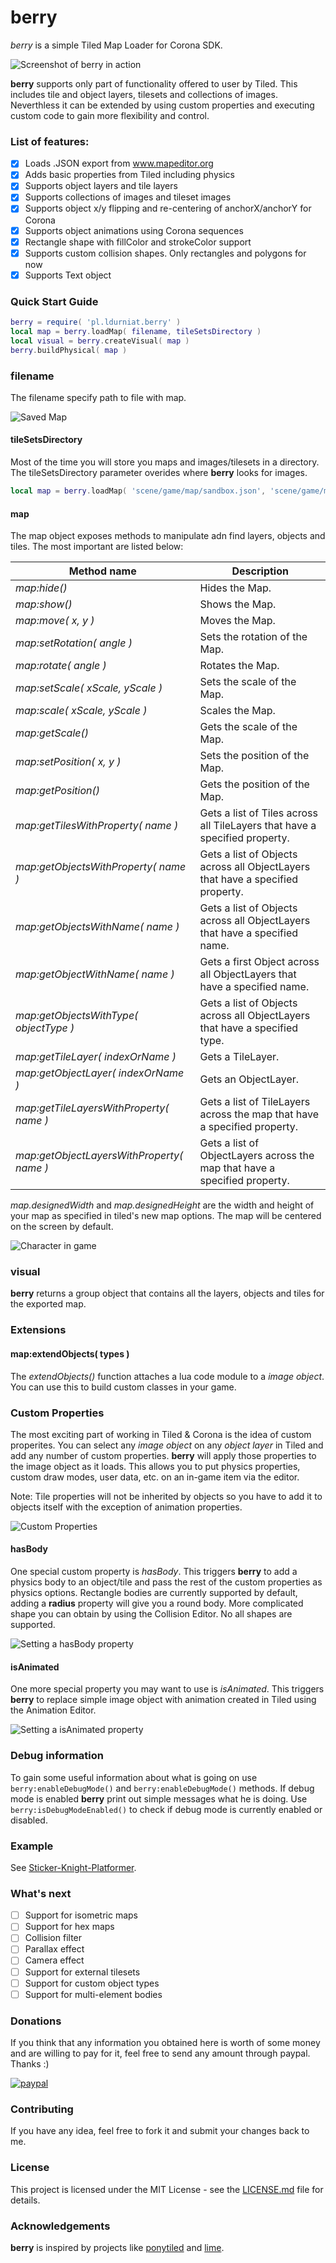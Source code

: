 # berry
*berry* is a simple Tiled Map Loader for Corona SDK.

![Screenshot of berry in action](https://i.imgur.com/DbHD6EL.png)

**berry** supports only part of functionality offered to user by Tiled. This includes tile and object layers, tilesets and collections of images. Neverthless it can be extended by using custom properties and executing custom code to gain more flexibility and control.  

### List of features: 

- [x] Loads .JSON export from www.mapeditor.org
- [x] Adds basic properties from Tiled including physics
- [x] Supports object layers and tile layers
- [x] Supports collections of images and tileset images
- [x] Supports object x/y flipping and re-centering of anchorX/anchorY for Corona
- [x] Supports object animations using Corona sequences
- [x] Rectangle shape with fillColor and strokeColor support
- [x] Supports custom collision shapes. Only rectangles and polygons for now
- [x] Supports Text object

### Quick Start Guide

```lua
berry = require( 'pl.ldurniat.berry' )
local map = berry.loadMap( filename, tileSetsDirectory )
local visual = berry.createVisual( map )
berry.buildPhysical( map )
```

### filename

The filename specify path to file with map.

![Saved Map](https://i.imgur.com/pCvRX2q.png)

#### tileSetsDirectory

Most of the time you will store you maps and images/tilesets in a directory. The tileSetsDirectory parameter overides where **berry** looks for images.

```lua
local map = berry.loadMap( 'scene/game/map/sandbox.json', 'scene/game/map' ) -- look for images in /scene/game/map/
```

#### map

The map object exposes methods to manipulate adn find layers, objects and tiles. The most important are listed below:

Method name                              | Description 
-----------------------------------------|-------------------------------------------------------------------------------
*map:hide()*                             | Hides the Map.
*map:show()*                             | Shows the Map.
*map:move( x, y )*                       | Moves the Map.
*map:setRotation( angle )*               | Sets the rotation of the Map.
*map:rotate( angle )*                    | Rotates the Map.
*map:setScale( xScale, yScale )*         | Sets the scale of the Map.
*map:scale( xScale, yScale )*            | Scales the Map.
*map:getScale()*                         | Gets the scale of the Map.
*map:setPosition( x, y )*                | Sets the position of the Map.
*map:getPosition()*                      | Gets the position of the Map.
*map:getTilesWithProperty( name )*       | Gets a list of Tiles across all TileLayers that have a specified property.
*map:getObjectsWithProperty( name )*     | Gets a list of Objects across all ObjectLayers that have a specified property.
*map:getObjectsWithName( name )*         | Gets a list of Objects across all ObjectLayers that have a specified name.
*map:getObjectWithName( name )*          | Gets a first Object across all ObjectLayers that have a specified name.
*map:getObjectsWithType( objectType )*   | Gets a list of Objects across all ObjectLayers that have a specified type.
*map:getTileLayer( indexOrName )*        | Gets a TileLayer.
*map:getObjectLayer( indexOrName )*      | Gets an ObjectLayer.
*map:getTileLayersWithProperty( name )*  | Gets a list of TileLayers across the map that have a specified property.
*map:getObjectLayersWithProperty( name )*| Gets a list of ObjectLayers across the map that have a specified property.


*map.designedWidth* and *map.designedHeight* are the width and height of your map as specified in tiled's new map options. The map will be centered on the screen by default.

![Character in game](https://i.imgur.com/b6CpA65.png)

### visual

**berry** returns a group object that contains all the layers, objects and tiles for the exported map. 

### Extensions

#### map:extendObjects( types )

The *extendObjects()* function attaches a lua code module to a *image object*. You can use this to build custom classes in your game.

### Custom Properties

The most exciting part of working in Tiled & Corona is the idea of custom properites. You can select any *image object* on any *object layer* in Tiled and add any number of custom properties. **berry** will apply those properties to the image object as it loads. This allows you to put physics properties, custom draw modes, user data, etc. on an in-game item via the editor.

Note: Tile properties will not be inherited by objects so you have to add it to objects itself with the exception of animation properties. 

![Custom Properties](https://i.imgur.com/bY9vfxC.png)

#### hasBody

One special custom property is *hasBody*. This triggers **berry** to add a physics body to an object/tile and pass the rest of the custom properties as physics options. Rectangle bodies are currently supported by default, adding a **radius** property will give you a round body. More complicated shape you can obtain by using the Collision Editor. No all shapes are supported.

![Setting a hasBody property](https://i.imgur.com/EoyRHK9.png)

#### isAnimated

One more special property you may want to use is *isAnimated*. This triggers **berry** to replace simple image object with animation created in Tiled using the Animation Editor. 

![Setting a isAnimated property](https://i.imgur.com/7GrkP6t.png)  

### Debug information

To gain some useful information about what is going on use `berry:enableDebugMode()` and `berry:enableDebugMode()` methods. If debug mode is enabled **berry** print out simple messages what he is doing. Use `berry:isDebugModeEnabled()` to check if debug mode is currently enabled or disabled. 

### Example

See [Sticker-Knight-Platformer](https://github.com/ldurniat/Sticker-Knight-Platformer-and-Berry). 

### What's next

- [ ] Support for isometric maps
- [ ] Support for hex maps
- [ ] Collision filter
- [ ] Parallax effect
- [ ] Camera effect
- [ ] Support for external tilesets
- [ ] Support for custom object types
- [ ] Support for multi-element bodies

### Donations

If you think that any information you obtained here is worth of some money and are willing to pay for it, feel free to send any amount through paypal. Thanks :) 

[![paypal](https://www.paypalobjects.com/en_US/i/btn/btn_donateCC_LG.gif)](https://www.paypal.me/ldurniat)

### Contributing

If you have any idea, feel free to fork it and submit your changes back to me.

### License

This project is licensed under the MIT License - see the [LICENSE.md](https://github.com/ldurniat/Berry/blob/master/LICENSE.txt) file for details.

### Acknowledgements 

**berry** is inspired by projects like [ponytiled](https://github.com/ponywolf/ponytiled) and [lime](https://github.com/OutlawGameTools/Lime2DTileEngine). 

